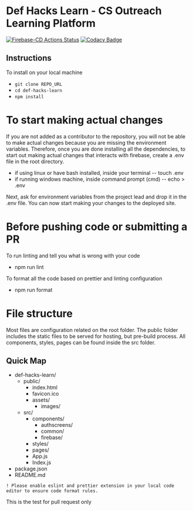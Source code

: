 # Def Hacks Learn - CS Outreach Learning Platform

[![Firebase-CD Actions Status](https://github.com/Def-Hacks-CS-Outreach/def-hacks-learn/workflows/Firebase-CD/badge.svg)](https://github.com/Def-Hacks-CS-Outreach/def-hacks-learn/actions)
[![Codacy Badge](https://app.codacy.com/project/badge/Grade/afd7d8ad160c426280810c7b80749ca9)](https://www.codacy.com/gh/alphaX86/def-hacks-learn/dashboard?utm_source=github.com&utm_medium=referral&utm_content=alphaX86/def-hacks-learn&utm_campaign=Badge_Grade)

## Instructions

To install on your local machine

- `git clone REPO_URL`
- `cd def-hacks-learn`
- `npm install`

# To start making actual changes

If you are not added as a contributor to the repository, you will not be able to make actual
changes because you are missing the environment variables. Therefore, once you are done
installing all the dependencies, to start out making actual changes that interacts with
firebase, create a .env file in the root directory.

- if using linux or have bash installed, inside your terminal
  -- touch .env
- if running windows machine, inside command prompt (cmd)
  -- echo > .env

Next, ask for environment variables from the project lead and drop it in the .env file. You
can now start making your changes to the deployed site.

# Before pushing code or submitting a PR

To run linting and tell you what is wrong with your code

- npm run lint

To format all the code based on prettier and linting configuration

- npm run format

# File structure

Most files are configuration related on the root folder. The public folder includes the static files
to be served for hosting, but pre-build process. All components, styles, pages can be found inside the
src folder.

## Quick Map

- def-hacks-learn/
  - public/
    - index.html
    - favicon.ico
    - assets/
      - images/
  - src/
    - components/
      - authscreens/
      - common/
      - firebase/
    - styles/
    - pages/
    - App.js
    - Index.js
- package.json
- README.md

`! Please enable eslint and prettier extension in your local code editor to ensure code format rules.`

This is the test for pull request only
